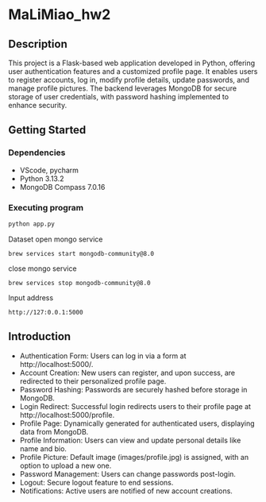 # MaLiMiao_hw2
## Description
This project is a Flask-based web application developed in Python, offering user authentication features and a customized profile page. It enables users to register accounts, log in, modify profile details, update passwords, and manage profile pictures. The backend leverages MongoDB for secure storage of user credentials, with password hashing implemented to enhance security.

## Getting Started
### Dependencies
- VScode, pycharm
- Python 3.13.2
- MongoDB Compass 7.0.16
### Executing program
```python
python app.py
```
Dataset
 open mongo service
```
brew services start mongodb-community@8.0
```
 close mongo service
```
brew services stop mongodb-community@8.0
```

Input address
```
http://127:0.0.1:5000
```

## Introduction
- Authentication Form: Users can log in via a form at http://localhost:5000/.
- Account Creation: New users can register, and upon success, are redirected to their personalized profile page.
- Password Hashing: Passwords are securely hashed before storage in MongoDB.
- Login Redirect: Successful login redirects users to their profile page at http://localhost:5000/profile.
- Profile Page: Dynamically generated for authenticated users, displaying data from MongoDB.
- Profile Information: Users can view and update personal details like name and bio.
- Profile Picture: Default image (images/profile.jpg) is assigned, with an option to upload a new one.
- Password Management: Users can change passwords post-login.
- Logout: Secure logout feature to end sessions.
- Notifications: Active users are notified of new account creations.

